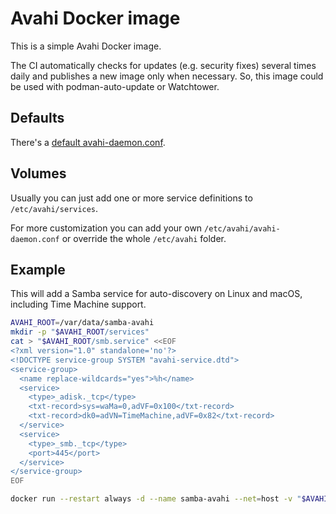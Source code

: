 # Avahi Docker image

This is a simple Avahi Docker image.

The CI automatically checks for updates (e.g. security fixes) several times daily and publishes a new image only when necessary. So, this image could be used with podman-auto-update or Watchtower.

## Defaults

There's a [default avahi-daemon.conf](https://github.com/ensody/avahi/blob/main/avahi-daemon.conf).

## Volumes

Usually you can just add one or more service definitions to `/etc/avahi/services`.

For more customization you can add your own `/etc/avahi/avahi-daemon.conf` or override the whole `/etc/avahi` folder.

## Example

This will add a Samba service for auto-discovery on Linux and macOS, including Time Machine support.

```sh
AVAHI_ROOT=/var/data/samba-avahi
mkdir -p "$AVAHI_ROOT/services"
cat > "$AVAHI_ROOT/smb.service" <<EOF
<?xml version="1.0" standalone='no'?>
<!DOCTYPE service-group SYSTEM "avahi-service.dtd">
<service-group>
  <name replace-wildcards="yes">%h</name>
  <service>
    <type>_adisk._tcp</type>
    <txt-record>sys=waMa=0,adVF=0x100</txt-record>
    <txt-record>dk0=adVN=TimeMachine,adVF=0x82</txt-record>
  </service>
  <service>
    <type>_smb._tcp</type>
    <port>445</port>
  </service>
</service-group>
EOF

docker run --restart always -d --name samba-avahi --net=host -v "$AVAHI_ROOT/services/:/etc/avahi/services/" ghcr.io/ensody/avahi:latest
```
